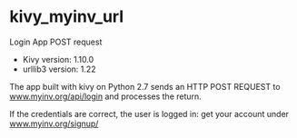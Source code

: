 # kivy_myinv_url
Login App POST request  
* Kivy version: 1.10.0  
* urllib3 version: 1.22  
  
  
The app built with kivy on Python 2.7 sends an HTTP POST REQUEST to www.myinv.org/api/login and processes the return.

If the credentials are correct, the user is logged in: get your account under www.myinv.org/signup/ 


   
       
   
   
        

